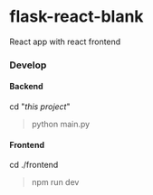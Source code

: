 # flask-react-blank

React app with react frontend

### Develop
#### Backend
cd "*this project*"

> python main.py

#### Frontend
cd ./frontend

> npm run dev
